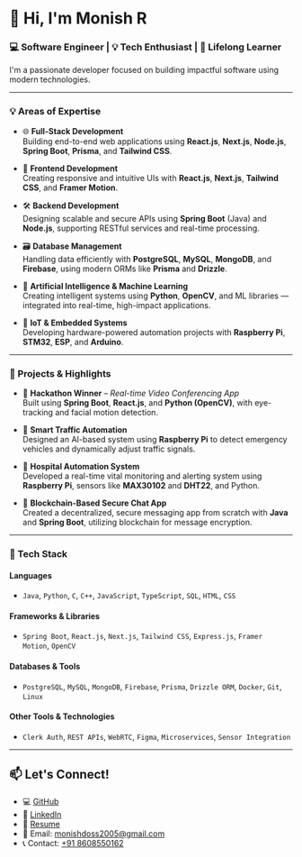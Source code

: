 # 👋 Hi, I'm Monish R

### 💻 Software Engineer | 💡 Tech Enthusiast | 🎯 Lifelong Learner

I'm a passionate developer focused on building impactful software using modern technologies.

---

### 💡 Areas of Expertise

- 🌐 **Full-Stack Development**  
  Building end-to-end web applications using **React.js**, **Next.js**, **Node.js**, **Spring Boot**, **Prisma**, and **Tailwind CSS**.

- 🎨 **Frontend Development**  
  Creating responsive and intuitive UIs with **React.js**, **Next.js**, **Tailwind CSS**, and **Framer Motion**.

- 🛠️ **Backend Development**  
  Designing scalable and secure APIs using **Spring Boot** (Java) and **Node.js**, supporting RESTful services and real-time processing.

- 🗃️ **Database Management**  
  Handling data efficiently with **PostgreSQL**, **MySQL**, **MongoDB**, and **Firebase**, using modern ORMs like **Prisma** and **Drizzle**.

- 🧠 **Artificial Intelligence & Machine Learning**  
  Creating intelligent systems using **Python**, **OpenCV**, and ML libraries — integrated into real-time, high-impact applications.

- 📡 **IoT & Embedded Systems**  
  Developing hardware-powered automation projects with **Raspberry Pi**, **STM32**, **ESP**, and **Arduino**.

---

### 🚀 Projects & Highlights

- 🥇 **Hackathon Winner** – *Real-time Video Conferencing App*  
  Built using **Spring Boot**, **React.js**, and **Python (OpenCV)**, with eye-tracking and facial motion detection.

- 🤖 **Smart Traffic Automation**  
  Designed an AI-based system using **Raspberry Pi** to detect emergency vehicles and dynamically adjust traffic signals.

- 🏥 **Hospital Automation System**  
  Developed a real-time vital monitoring and alerting system using **Raspberry Pi**, sensors like **MAX30102** and **DHT22**, and Python.

- 🔐 **Blockchain-Based Secure Chat App**  
  Created a decentralized, secure messaging app from scratch with **Java** and **Spring Boot**, utilizing blockchain for message encryption.

---

### 🧰 Tech Stack

#### **Languages**  
- `Java`, `Python`, `C`, `C++`, `JavaScript`, `TypeScript`, `SQL`, `HTML`, `CSS`

#### **Frameworks & Libraries**  
- `Spring Boot`, `React.js`, `Next.js`, `Tailwind CSS`, `Express.js`, `Framer Motion`, `OpenCV`

#### **Databases & Tools**  
- `PostgreSQL`, `MySQL`, `MongoDB`, `Firebase`, `Prisma`, `Drizzle ORM`, `Docker`, `Git`, `Linux`

#### **Other Tools & Technologies**  
- `Clerk Auth`, `REST APIs`, `WebRTC`, `Figma`, `Microservices`, `Sensor Integration`

---

## 📫 Let's Connect!

- 💻 [GitHub](https://github.com/MonishDoss)  
- 🔗 [LinkedIn](https://linkedin.com/in/monishdoss)  
- 📄 [Resume](https://github.com/MonishDoss/my-resume/blob/main/Monish_R_Java_FullStack_Intern_Resume.p.pdf)  
- 📧 Email: [monishdoss2005@gmail.com](mailto:monishdoss2005@gmail.com)  
- 📞 Contact: [+91 8608550162](tel:+918608550162)  
